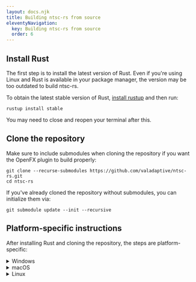 ```yaml
---
layout: docs.njk
title: Building ntsc-rs from source
eleventyNavigation:
  key: Building ntsc-rs from source
  order: 6
---
```


## Install Rust

The first step is to install the latest version of Rust. Even if you're using Linux and Rust is available in your package manager, the version may be too outdated to build ntsc-rs.

To obtain the latest stable version of Rust, [install rustup](https://rustup.rs/) and then run:
```
rustup install stable
```
You may need to close and reopen your terminal after this.

## Clone the repository

Make sure to include submodules when cloning the repository if you want the OpenFX plugin to build properly:
```
git clone --recurse-submodules https://github.com/valadaptive/ntsc-rs.git
cd ntsc-rs
```

If you've already cloned the repository without submodules, you can initialize them via:
```
git submodule update --init --recursive
```

## Platform-specific instructions

After installing Rust and cloning the repository, the steps are platform-specific:

<details>
<summary>Windows</summary>

1. Download and run the [MSVC versions of the runtime and development GStreamer installers](https://gstreamer.freedesktop.org/download/#windows) (only necessary for the standalone application).

2. If you installed GStreamer, follow their [instructions for setting the `PATH` environment variable](https://crates.io/crates/gstreamer#windows).
   Currently, those instructions don't provide instructions for PowerShell--in such a case, you can set `PATH` via:
   ```
   $Env:PATH += ";C:\gstreamer\1.0\msvc_x86_64\bin"
   ```
   (replace the path with the actual install location of GStreamer.)

3. Build the standalone app, OpenFX plugin, and/or After Effects plugin:
   ```
   # Build the standalone app (the output will be `target/release/ntsc-rs-standalone`)
   # Note that `ntsc-rs-launcher` won't work--it's only meant for the downloadable distribution
   cargo build -p gui --release

   # Build the OpenFX plugin (the output will be `crates/openfx-plugin/build/NtscRs.ofx.bundle`)
   cargo xtask build-ofx-plugin --release

   # Build the After Effects plugin (the output will be `target/release/ae_plugin.dll`)
   # To install it, copy + rename the .dll to `C:\Program Files\Adobe\Common\Plug-ins\7.0\MediaCore\ntsc-rs-ae.aex`
   cargo build -p ae-plugin --release
   ```
</details>

<details>
<summary>macOS</summary>

1. Install [brew](https://brew.sh/) and use it to install GStreamer (only necessary for the standalone application):
   ```
   brew install --cask gstreamer-runtime
   brew install --cask gstreamer-development
   ```

2. Add the GStreamer tooling to your PATH (only necessary for the standalone application):
   ```
   export PATH=$PATH:/Library/Frameworks/GStreamer.framework/Versions/1.0/bin
   export PKG_CONFIG_PATH=/Library/Frameworks/GStreamer.framework/Versions/1.0/lib/pkgconfig
   ```

3. Build the standalone app, OpenFX plugin, and/or After Effects plugin:
   ```
   # To build the standalone app (output will be in the `build` folder)
   cargo xtask macos-bundle --release

   # To build the OpenFX plugin (output will be in `crates/openfx-plugin/build`)
   cargo xtask build-ofx-plugin --macos-universal --release

   # To build the After Effects plugin (output will be in the `build` folder)
   cargo xtask macos-ae-plugin --macos-universal --release
   ```
</details>

<details>
<summary>Linux</summary>

1. Follow the part of the [standalone installation instructions](../standalone-installation#installation-linux) about installing GStreamer. In addition, you'll need to install the GStreamer development packages:
    - For **Ubuntu, Debian, and Linux Mint**:
      ```
      sudo apt-get install libgstreamer1.0-dev libgstreamer-plugins-base1.0-dev
      ```
    - For **Fedora**:
      ```
      sudo dnf install gstreamer1-devel gstreamer1-plugins-base-devel
      ```
    - For **Arch**, the development files are included with the packages already.

2. Build the standalone app and OpenFX plugin:
   ```
   # Build the standalone app (the output will be `target/release/ntsc-rs-standalone`)
   cargo build -p gui --release

   # To build the OpenFX plugin (output will be in `crates/openfx-plugin/build`)
   cargo xtask build-ofx-plugin --release
   ```
